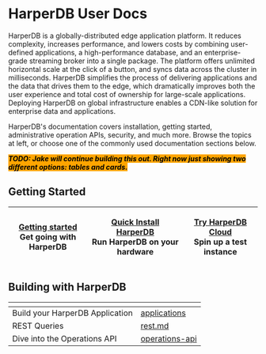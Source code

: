 # HarperDB User Docs

HarperDB is a globally-distributed edge application platform. It reduces complexity, increases performance, and lowers costs by combining user-defined applications, a high-performance database, and an enterprise-grade streaming broker into a single package. The platform offers unlimited horizontal scale at the click of a button, and syncs data across the cluster in milliseconds. HarperDB simplifies the process of delivering applications and the data that drives them to the edge, which dramatically improves both the user experience and total cost of ownership for large-scale applications. Deploying HarperDB on global infrastructure enables a CDN-like solution for enterprise data and applications.

HarperDB's documentation covers installation, getting started, administrative operation APIs, security, and much more. Browse the topics at left, or choose one of the commonly used documentation sections below.

_<mark style="background-color:orange;">**TODO: Jake will continue building this out. Right now just showing two different options: tables and cards.**</mark>_

## Getting Started

| <p><a href="README (1).md">Getting started</a><br>Get going with HarperDB</p> | <p><a href="deployments/install-harperdb/">Quick Install HarperDB</a><br>Run HarperDB on your hardware</p> | <p><a href="deployments/harperdb-cloud/">Try HarperDB Cloud</a><br>Spin up a test instance</p> |
| ----------------------------------------------------------------------------- | ---------------------------------------------------------------------------------------------------------- | ---------------------------------------------------------------------------------------------- |

## Building with HarperDB

<table data-view="cards"><thead><tr><th></th><th data-hidden data-card-target data-type="content-ref"></th></tr></thead><tbody><tr><td>Build your HarperDB Application</td><td><a href="developers/applications/">applications</a></td></tr><tr><td>REST Queries</td><td><a href="developers/rest.md">rest.md</a></td></tr><tr><td>Dive into the Operations API</td><td><a href="developers/operations-api/">operations-api</a></td></tr></tbody></table>
